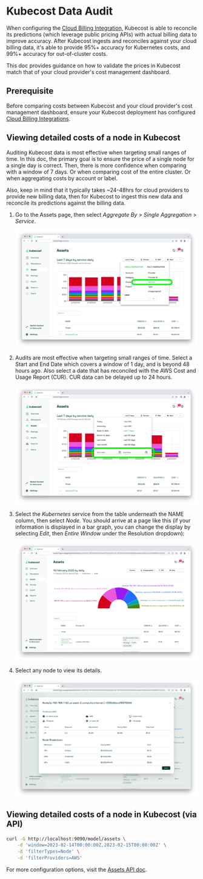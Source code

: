 # Kubecost Data Audit

When configuring the [Cloud Billing Integration](/cloud-integration.md), Kubecost is able to reconcile its predictions (which leverage public pricing APIs) with actual billing data to improve accuracy. After Kubecost ingests and reconciles against your cloud billing data, it's able to provide 95%+ accuracy for Kubernetes costs, and 99%+ accuracy for out-of-cluster costs.

This doc provides guidance on how to validate the prices in Kubecost match that of your cloud provider's cost management dashboard.

## Prerequisite

Before comparing costs between Kubecost and your cloud provider's cost management dashboard, ensure your Kubecost deployment has configured [Cloud Billing Integrations](/cloud-integration.md).

## Viewing detailed costs of a node in Kubecost

Auditing Kubecost data is most effective when targeting small ranges of time. In this doc, the primary goal is to ensure the price of a single node for a single day is correct. Then, there is more confidence when comparing with a window of 7 days. Or when comparing cost of the entire cluster. Or when aggregating costs by account or label.

Also, keep in mind that it typically takes ~24-48hrs for cloud providers to provide new billing data, then for Kubecost to ingest this new data and reconcile its predictions against the billing data.

1. Go to the Assets page, then select _Aggregate By_ > _Single Aggregation_ > _Service_.

    ![Assets page with aggregation type](/images/data-auditing/dataaudit-step1.png)

2. Audits are most effective when targeting small ranges of time. Select a Start and End Date which covers a window of 1 day, and is beyond 48 hours ago. Also select a date that has reconciled with the AWS Cost and Usage Report (CUR). CUR data can be delayed up to 24 hours.

    ![Assets page with time range](/images/data-auditing/dataaudit-step2.png)

3. Select the _Kubernetes_ service from the table underneath the NAME column, then select _Node_. You should arrive at a page like this (if your information is displayed in a bar graph, you can change the display by selecting _Edit_, then _Entire Window_ under the Resolution dropdown):

    ![Asset view by node](/images/data-auditing/dataaudit-step3.png)

4. Select any node to view its details.

    ![Detailed node cost information](/images/data-auditing/dataaudit-step4.png)

## Viewing detailed costs of a node in Kubecost (via API)

```bash
curl -G http://localhost:9090/model/assets \
    -d 'window=2023-02-14T00:00:00Z,2023-02-15T00:00:00Z' \
    -d 'filterTypes=Node' \
    -d 'filterProviders=AWS'
```

For more configuration options, visit the [Assets API doc](/assets-api.md).
